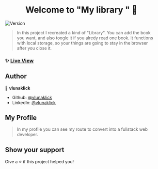 <h1 align="center">Welcome to "My library " 👋</h1>
<p>
  <img alt="Version" src="https://img.shields.io/badge/version-1.0.0-blue.svg?cacheSeconds=2592000" />
</p>

> In this project I recreated a kind of "Library". You can add the book you want, and also toogle it if you alredy read one book. It functions with local storage, so your things are going to stay in the browser after you close it.

### ✨ [Live View](https://vlunaklick.github.io/library_ls/)

## Author

👤 **vlunaklick**

* Github: [@vlunaklick](https://github.com/vlunaklick)
* LinkedIn: [@vlunaklick](https://linkedin.com/in/vlunaklick)

## My Profile

> In my profile you can see my route to convert into a fullstack web developer.

## Show your support

Give a ⭐️ if this project helped you!

